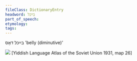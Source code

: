 ```yaml
---
fileClass: DictionaryEntry
headword: בײַכל
part_of_speech: 
etymology: 
tags: 
---
```

בײַכל
דאָס 
'belly (diminutive)'

![](https://ia801509.us.archive.org/29/items/shprakhatlas/ShprakhatlasKarte26-Optimized.jpg)
[Yiddish Language Atlas of the Soviet Union 1931, map 26]